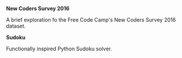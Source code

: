 **New Coders Survey 2016**

A brief exploration fo the Free Code Camp's New Coders Survey 2016 dataset.

**Sudoku**

Functionally inspired Python Sudoku solver.
